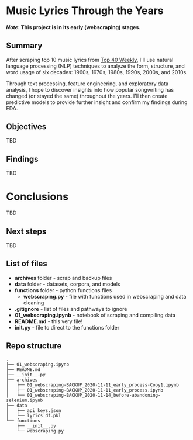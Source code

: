 # Music Lyrics Through the Years

#### *Note*: This project is in its early (webscraping) stages. 

## Summary
After scraping top 10 music lyrics from [Top 40 Weekly](https://top40weekly.com/), I'll use natural language processing (NLP) techniques to analyze the form, structure, and word usage of six decades: 1960s, 1970s, 1980s, 1990s, 2000s, and 2010s.

Through text processing, feature engineering, and exploratory data analysis, I hope to discover insights into how popular songwriting has changed (or stayed the same) throughout the years. I'll then create predictive models to provide further insight and confirm my findings during EDA.

## Objectives

TBD

## Findings

TBD

# Conclusions
TBD

## Next steps
TBD

## List of files
- **archives** folder - scrap and backup files
- **data** folder - datasets, corpora, and models
- **functions** folder - python functions files
	- **webscraping.py** - file with functions used in webscraping and data cleaning
- **.gitignore** - list of files and pathways to ignore
- **01_webscraping.ipynb** - notebook of scraping and compiling data
- **README.md** - this very file!
- **__init__.py** - file to direct to the functions folder

## Repo structure
```
.
├── 01_webscraping.ipynb
├── README.md
├── __init__.py
├── archives
│   ├── 01_webscraping-BACKUP_2020-11-11_early_process-Copy1.ipynb
│   ├── 01_webscraping-BACKUP_2020-11-11_early_process.ipynb
│   └── 01_webscraping-BACKUP_2020-11-14_before-abandoning-selenium.ipynb
├── data
│   ├── api_keys.json
│   └── lyrics_df.pkl
└── functions
    ├── __init__.py
    └── webscraping.py
```